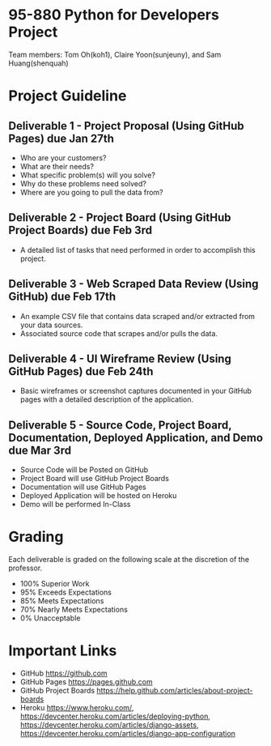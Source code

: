 # 95-880 Python for Developers Project
Team members: Tom Oh(koh1), Claire Yoon(sunjeuny), and Sam Huang(shenquah)

# Project Guideline
## Deliverable 1 - Project Proposal (Using GitHub Pages) due Jan 27th

* Who are your customers?
* What are their needs? 
* What specific problem(s) will you solve?
* Why do these problems need solved?
* Where are you going to pull the data from?


## Deliverable 2 - Project Board (Using GitHub Project Boards) due Feb 3rd

* A detailed list of tasks that need performed in order to accomplish this project.

## Deliverable 3 - Web Scraped Data Review (Using GitHub) due Feb 17th

* An example CSV file that contains data scraped and/or extracted from your data sources.
* Associated source code that scrapes and/or pulls the data.

## Deliverable 4 - UI Wireframe Review (Using GitHub Pages) due Feb 24th

* Basic wireframes or screenshot captures documented in your GitHub pages with a detailed description of the application.

## Deliverable 5 - Source Code, Project Board, Documentation, Deployed Application, and Demo due Mar 3rd

* Source Code will be Posted on GitHub
* Project Board will use GitHub Project Boards
* Documentation will use GitHub Pages
* Deployed Application will be hosted on Heroku
* Demo will be performed In-Class

# Grading
Each deliverable is graded on the following scale at the discretion of the professor.
* 100% Superior Work
* 95% Exceeds Expectations
* 85% Meets Expectations
* 70% Nearly Meets Expectations
* 0% Unacceptable

# Important Links
* GitHub https://github.com
* GitHub Pages https://pages.github.com
* GitHub Project Boards https://help.github.com/articles/about-project-boards
* Heroku https://www.heroku.com/, https://devcenter.heroku.com/articles/deploying-python, https://devcenter.heroku.com/articles/django-assets, https://devcenter.heroku.com/articles/django-app-configuration
